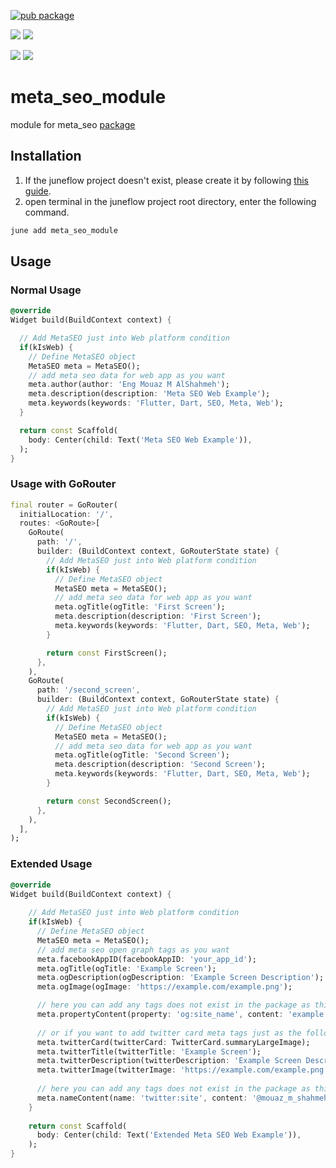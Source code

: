 [![pub package](https://img.shields.io/pub/v/meta_seo_module.svg)](https://pub.dartlang.org/packages/meta_seo_module)

[![](https://img.shields.io/badge/Module-Hub-007bff?style=for-the-badge&logo=flutter)](https://module.juneflow.org/)
[![](https://img.shields.io/badge/View-Hub-007bff?style=for-the-badge&logo=flutter)](https://view.juneflow.org/)

[![](https://img.shields.io/badge/DISCORD-JOIN%20SERVER-5663F7?style=for-the-badge&logo=discord&logoColor=white)](https://discord.gg/zXXHvAXCug)
[![](https://img.shields.io/badge/KakaoTalk-Join%20Room-FEE500?style=for-the-badge&logo=kakao)](https://open.kakao.com/o/gEwrffbg)

# meta_seo_module
module for meta_seo [package](https://pub.dev/packages/meta_seo)

##  Installation
1. If the juneflow project doesn't exist, please create it by following [this guide](https://doc.juneflow.org/).
2. open terminal in the juneflow project root directory, enter the following command.
 ```bash
 june add meta_seo_module
 ```

## Usage

### Normal Usage
```dart
@override
Widget build(BuildContext context) {

  // Add MetaSEO just into Web platform condition
  if(kIsWeb) {
    // Define MetaSEO object
    MetaSEO meta = MetaSEO();
    // add meta seo data for web app as you want
    meta.author(author: 'Eng Mouaz M AlShahmeh');
    meta.description(description: 'Meta SEO Web Example');
    meta.keywords(keywords: 'Flutter, Dart, SEO, Meta, Web');
  }

  return const Scaffold(
    body: Center(child: Text('Meta SEO Web Example')),
  );
}
```

### Usage with GoRouter
```dart
final router = GoRouter(
  initialLocation: '/',
  routes: <GoRoute>[
    GoRoute(
      path: '/',
      builder: (BuildContext context, GoRouterState state) {
        // Add MetaSEO just into Web platform condition
        if(kIsWeb) {
          // Define MetaSEO object
          MetaSEO meta = MetaSEO();
          // add meta seo data for web app as you want
          meta.ogTitle(ogTitle: 'First Screen');
          meta.description(description: 'First Screen');
          meta.keywords(keywords: 'Flutter, Dart, SEO, Meta, Web');
        }

        return const FirstScreen();
      },
    ),
    GoRoute(
      path: '/second_screen',
      builder: (BuildContext context, GoRouterState state) {
        // Add MetaSEO just into Web platform condition
        if(kIsWeb) {
          // Define MetaSEO object
          MetaSEO meta = MetaSEO();
          // add meta seo data for web app as you want
          meta.ogTitle(ogTitle: 'Second Screen');
          meta.description(description: 'Second Screen');
          meta.keywords(keywords: 'Flutter, Dart, SEO, Meta, Web');
        }

        return const SecondScreen();
      },
    ),
  ],
);
```
### Extended Usage
```dart
@override
Widget build(BuildContext context) {
  
    // Add MetaSEO just into Web platform condition
    if(kIsWeb) {
      // Define MetaSEO object
      MetaSEO meta = MetaSEO();
      // add meta seo open graph tags as you want
      meta.facebookAppID(facebookAppID: 'your_app_id');
      meta.ogTitle(ogTitle: 'Example Screen');
      meta.ogDescription(ogDescription: 'Example Screen Description');
      meta.ogImage(ogImage: 'https://example.com/example.png');

      // here you can add any tags does not exist in the package as this
      meta.propertyContent(property: 'og:site_name', content: 'example');
      
      // or if you want to add twitter card meta tags just as the following
      meta.twitterCard(twitterCard: TwitterCard.summaryLargeImage);
      meta.twitterTitle(twitterTitle: 'Example Screen');
      meta.twitterDescription(twitterDescription: 'Example Screen Description');
      meta.twitterImage(twitterImage: 'https://example.com/example.png');
    
      // here you can add any tags does not exist in the package as this
      meta.nameContent(name: 'twitter:site', content: '@mouaz_m_shahmeh');
    }
    
    return const Scaffold(
      body: Center(child: Text('Extended Meta SEO Web Example')),
    );
}
```